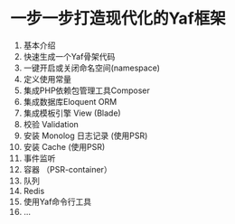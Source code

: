# 一步一步打造现代化的Yaf框架

1. 基本介绍
2. 快速生成一个Yaf骨架代码
3. 一键开启或关闭命名空间(namespace)
4. 定义使用常量
5. 集成PHP依赖包管理工具Composer
6. 集成数据库Eloquent ORM
7. 集成模板引擎 View (Blade)
8. 校验 Validation
9. 安装 Monolog 日志记录 (使用PSR)
10. 安装 Cache (使用PSR)
11. 事件监听
12. 容器 （PSR-container）
13. 队列
14. Redis
15. 使用Yaf命令行工具
16. ...